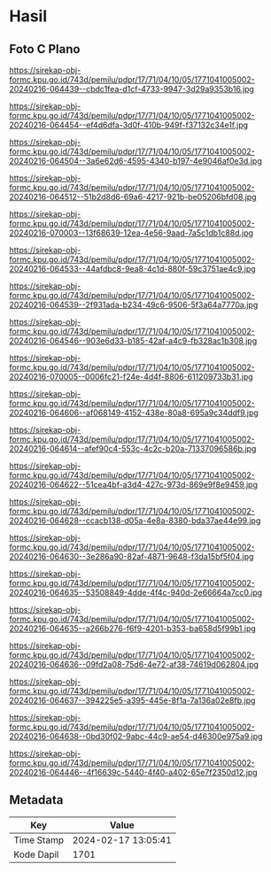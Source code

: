 # Hasil

## Foto C Plano

https://sirekap-obj-formc.kpu.go.id/743d/pemilu/pdpr/17/71/04/10/05/1771041005002-20240216-064439--cbdc1fea-d1cf-4733-9947-3d29a9353b16.jpg

https://sirekap-obj-formc.kpu.go.id/743d/pemilu/pdpr/17/71/04/10/05/1771041005002-20240216-064454--ef4d6dfa-3d0f-410b-949f-f37132c34e1f.jpg

https://sirekap-obj-formc.kpu.go.id/743d/pemilu/pdpr/17/71/04/10/05/1771041005002-20240216-064504--3a6e62d6-4595-4340-b197-4e9046af0e3d.jpg

https://sirekap-obj-formc.kpu.go.id/743d/pemilu/pdpr/17/71/04/10/05/1771041005002-20240216-064512--51b2d8d6-69a6-4217-921b-be05206bfd08.jpg

https://sirekap-obj-formc.kpu.go.id/743d/pemilu/pdpr/17/71/04/10/05/1771041005002-20240216-070003--13f68639-12ea-4e56-9aad-7a5c1db1c88d.jpg

https://sirekap-obj-formc.kpu.go.id/743d/pemilu/pdpr/17/71/04/10/05/1771041005002-20240216-064533--44afdbc8-9ea8-4c1d-880f-59c3751ae4c9.jpg

https://sirekap-obj-formc.kpu.go.id/743d/pemilu/pdpr/17/71/04/10/05/1771041005002-20240216-064539--2f931ada-b234-49c6-9506-5f3a64a7770a.jpg

https://sirekap-obj-formc.kpu.go.id/743d/pemilu/pdpr/17/71/04/10/05/1771041005002-20240216-064546--903e6d33-b185-42af-a4c9-fb328ac1b308.jpg

https://sirekap-obj-formc.kpu.go.id/743d/pemilu/pdpr/17/71/04/10/05/1771041005002-20240216-070005--0006fc21-f24e-4d4f-8806-611209733b31.jpg

https://sirekap-obj-formc.kpu.go.id/743d/pemilu/pdpr/17/71/04/10/05/1771041005002-20240216-064606--af068149-4152-438e-80a8-695a9c34ddf9.jpg

https://sirekap-obj-formc.kpu.go.id/743d/pemilu/pdpr/17/71/04/10/05/1771041005002-20240216-064614--afef90c4-553c-4c2c-b20a-71337096586b.jpg

https://sirekap-obj-formc.kpu.go.id/743d/pemilu/pdpr/17/71/04/10/05/1771041005002-20240216-064622--51cea4bf-a3d4-427c-973d-869e9f8e9459.jpg

https://sirekap-obj-formc.kpu.go.id/743d/pemilu/pdpr/17/71/04/10/05/1771041005002-20240216-064628--ccacb138-d05a-4e8a-8380-bda37ae44e99.jpg

https://sirekap-obj-formc.kpu.go.id/743d/pemilu/pdpr/17/71/04/10/05/1771041005002-20240216-064630--3e286a90-82af-4871-9648-f3da15bf5f04.jpg

https://sirekap-obj-formc.kpu.go.id/743d/pemilu/pdpr/17/71/04/10/05/1771041005002-20240216-064635--53508849-4dde-4f4c-940d-2e66664a7cc0.jpg

https://sirekap-obj-formc.kpu.go.id/743d/pemilu/pdpr/17/71/04/10/05/1771041005002-20240216-064635--a266b276-f6f9-4201-b353-ba658d5f99b1.jpg

https://sirekap-obj-formc.kpu.go.id/743d/pemilu/pdpr/17/71/04/10/05/1771041005002-20240216-064636--09fd2a08-75d6-4e72-af38-74619d062804.jpg

https://sirekap-obj-formc.kpu.go.id/743d/pemilu/pdpr/17/71/04/10/05/1771041005002-20240216-064637--394225e5-a395-445e-8f1a-7a136a02e8fb.jpg

https://sirekap-obj-formc.kpu.go.id/743d/pemilu/pdpr/17/71/04/10/05/1771041005002-20240216-064638--0bd30f02-9abc-44c9-ae54-d46300e975a9.jpg

https://sirekap-obj-formc.kpu.go.id/743d/pemilu/pdpr/17/71/04/10/05/1771041005002-20240216-064446--4f16639c-5440-4f40-a402-65e7f2350d12.jpg


## Metadata

| Key        | Value               |
| ---------- | ------------------- |
| Time Stamp | 2024-02-17 13:05:41 |
| Kode Dapil | 1701                |



